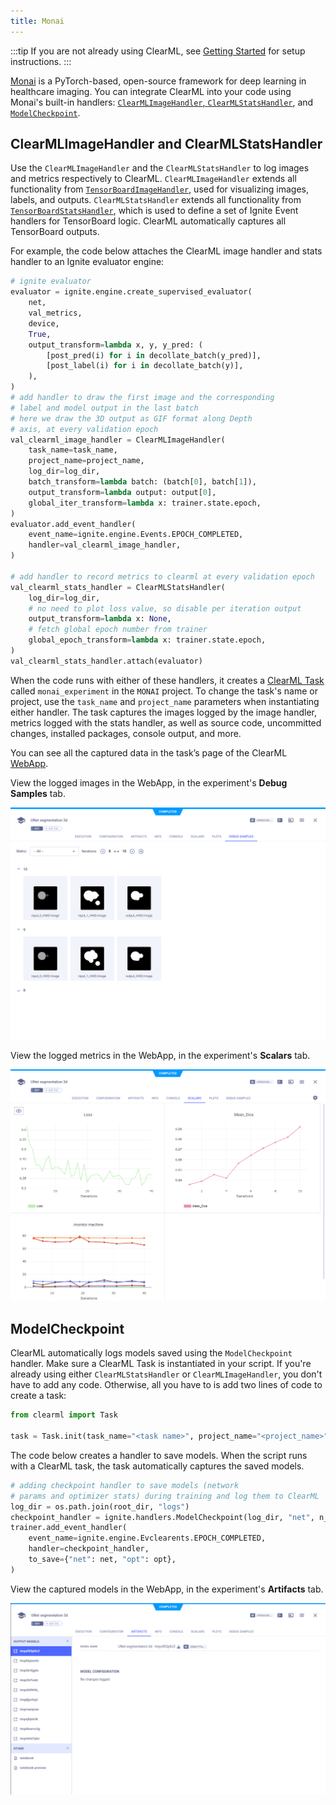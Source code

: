 ```yaml
---
title: Monai
---
```


:::tip
If you are not already using ClearML, see [Getting Started](../getting_started/ds/ds_first_steps.md) for setup 
instructions.
:::

[Monai](https://github.com/Project-MONAI/MONAI) is a PyTorch-based, open-source framework for deep learning in healthcare 
imaging. You can integrate ClearML into your code using Monai's built-in handlers: [`ClearMLImageHandler`, `ClearMLStatsHandler`](#clearmlimagehandler-and-clearmlstatshandler), 
and [`ModelCheckpoint`](#modelcheckpoint). 

## ClearMLImageHandler and ClearMLStatsHandler

Use the `ClearMLImageHandler` and the `ClearMLStatsHandler` to log images and metrics respectively to ClearML. 
`ClearMLImageHandler` extends all functionality from [`TensorBoardImageHandler`](https://docs.monai.io/en/latest/handlers.html#monai.handlers.TensorBoardImageHandler), 
used for visualizing images, labels, and outputs. `ClearMLStatsHandler` extends all functionality from [`TensorBoardStatsHandler`](https://docs.monai.io/en/latest/handlers.html#monai.handlers.TensorBoardStatsHandler), 
which is used to define a set of Ignite Event handlers for TensorBoard logic. ClearML automatically captures all 
TensorBoard outputs.

For example, the code below attaches the ClearML image handler and stats handler to an Ignite evaluator engine:

```python
# ignite evaluator
evaluator = ignite.engine.create_supervised_evaluator(
    net,
    val_metrics,
    device,
    True,
    output_transform=lambda x, y, y_pred: (
        [post_pred(i) for i in decollate_batch(y_pred)],
        [post_label(i) for i in decollate_batch(y)],
    ),
)
# add handler to draw the first image and the corresponding
# label and model output in the last batch
# here we draw the 3D output as GIF format along Depth
# axis, at every validation epoch
val_clearml_image_handler = ClearMLImageHandler(
    task_name=task_name,
    project_name=project_name,
    log_dir=log_dir,
    batch_transform=lambda batch: (batch[0], batch[1]),
    output_transform=lambda output: output[0],
    global_iter_transform=lambda x: trainer.state.epoch,
)
evaluator.add_event_handler(
    event_name=ignite.engine.Events.EPOCH_COMPLETED,
    handler=val_clearml_image_handler,
)

# add handler to record metrics to clearml at every validation epoch
val_clearml_stats_handler = ClearMLStatsHandler(
    log_dir=log_dir,
    # no need to plot loss value, so disable per iteration output
    output_transform=lambda x: None,
    # fetch global epoch number from trainer
    global_epoch_transform=lambda x: trainer.state.epoch,
)
val_clearml_stats_handler.attach(evaluator)
```

When the code runs with either of these handlers, it creates a [ClearML Task](../fundamentals/task.md) called `monai_experiment` in the `MONAI` project. To 
change the task's name or project, use the `task_name` and `project_name` parameters when instantiating either handler. 
The task captures the images logged by the image handler, metrics logged with the stats handler, as well as source code, 
uncommitted changes, installed packages, console output, and more. 
 
You can see all the captured data in the task’s page of the ClearML [WebApp](../webapp/webapp_exp_track_visual.md).

View the logged images in the WebApp, in the experiment's **Debug Samples** tab.

![Debug Samples](../img/monai_clearml_debug_samples.png)

View the logged metrics in the WebApp, in the experiment's **Scalars** tab.

![MONAI scalars](../img/monai_clearml_scalars.png)

## ModelCheckpoint

ClearML automatically logs models saved using the `ModelCheckpoint` handler. Make sure a ClearML Task is instantiated in
your script. If you're already using either `ClearMLStatsHandler` or `ClearMLImageHandler`, you don't have to add any code. 
Otherwise, all you have to is add two lines of code to create a task:

```python
from clearml import Task

task = Task.init(task_name="<task name>", project_name="<project_name>")
```

The code below creates a handler to save models. When the script runs with a ClearML task, the task automatically
captures the saved models.

```python
# adding checkpoint handler to save models (network
# params and optimizer stats) during training and log them to ClearML
log_dir = os.path.join(root_dir, "logs")
checkpoint_handler = ignite.handlers.ModelCheckpoint(log_dir, "net", n_saved=10, require_empty=False)
trainer.add_event_handler(
    event_name=ignite.engine.Evclearents.EPOCH_COMPLETED,
    handler=checkpoint_handler,
    to_save={"net": net, "opt": opt},
)
```

View the captured models in the WebApp, in the experiment's **Artifacts** tab. 

![MONAI models](../img/monai_clearml_models.png)
